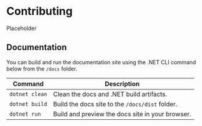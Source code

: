 # Contributing

Placeholder

## Documentation

You can build and run the documentation site using the .NET CLI command below from the `/docs` folder.

| Command        | Description                                      |
|----------------|--------------------------------------------------|
| `dotnet clean` | Clean the docs and .NET build artifacts.         |
| `dotnet build` | Build the docs site to the `/docs/dist` folder.  |
| `dotnet run`   | Build and preview the docs site in your browser. |